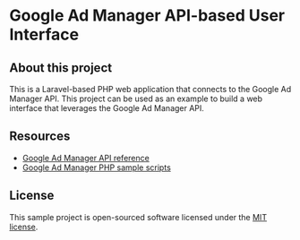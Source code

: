 # Google Ad Manager API-based User Interface

## About this project

This is a Laravel-based PHP web application that connects to the Google Ad Manager API. This project can be used as an 
example to build a web interface that leverages the Google Ad Manager API. 

## Resources

- [Google Ad Manager API reference](https://developers.google.com/ad-manager/api/start)
- [Google Ad Manager PHP sample scripts](https://github.com/googleads/googleads-php-lib)

## License

This sample project is open-sourced software licensed under the [MIT license](https://opensource.org/licenses/MIT).
